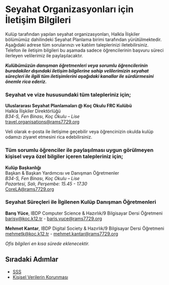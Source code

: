 # Seyahat Organizasyonları için İletişim Bilgileri

Kulüp tarafından yapılan seyahat organizasyonları, Halkla İlişkiler bölümümüz dahilindeki Seyahat Planlama birimi tarafından yürütülmektedir. Aşağıdaki adrese tüm sorularınızı ve katılım taleplerinizi iletebilirsiniz. Telefon ile iletişim bilgileri bu aşamada sadece öğrencilerinin başvuru süreci ilerleyen velilerimiz ile paylaşılacaktır.

_**Kulübümüzün danışman öğretmenleri veya sorumlu öğrencilerinin buradakiler dışındaki iletişim bilgilerine sahip velilerimizin seyahat süreçleri ile ilgili tüm iletişimlerini aşağıdaki kanallar ile sürdürmesini önemle rica ederiz.**_

### Seyahat ve vize hususundaki tüm talepleriniz için;

**Uluslararası Seyahat Planlamaları @ Koç Okulu FRC Kulübü** <br />
Halkla İlişkiler Direktörlüğü<br />
_B34-S, Fen Binası, Koç Okulu – Lise_<br />
[travel.organisations@rams7729.org](mailto:travel.organisations@rams7729.org)

Veli olarak e-posta ile iletişime geçebilir veya öğrencinizin
okulda kulüp odamızı ziyaret etmesini rica edebilirsiniz.

### Tüm sorumlu öğrenciler ile paylaşılması uygun görülmeyen kişisel veya özel bilgiler içeren talepleriniz için;

**Kulüp Başkanlığı** <br />
Başkan & Başkan Yardımcısı ve Danışman Öğretmenler <br />
_B34-S, Fen Binası, Koç Okulu – Lise_ <br />
_Pazartesi, Salı, Perşembe: 15.45 - 17.30_ <br />
[CoreLA@rams7729.org](mailto:CoreLA@rams7729.org)

### Seyahat Süreçleri ile İlgilenen Kulüp Danışman Öğretmenleri
**Barış Yüce**, IBDP Computer Science & Hazırlık/9 Bilgisayar Dersi Öğretmeni<br />
[barisy@koc.k12.tr](mailto:barisy@koc.k12.tr) - [baris.yuce@rams7729.org](mailto:baris.yuce@rams7729.org) <br />

**Mehmet Kantar**, IBDP Digital Society & Hazırlık/9 Bilgisayar Dersi Öğretmeni
[mehmetk@koc.k12.tr](mailto:mehmetk@koc.k12.tr) - [mehmet.kantar@rams7729.org](mailto:mehmet.kantar@rams7729.org)


*Ofis bilgileri en kısa sürede eklenecektir.*

## Sıradaki Adımlar
- [SSS](FAQ.md)
- [Kişisel Verilerin Korunması](PrivacyOverview.md)